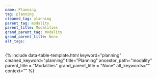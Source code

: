 ```yaml
---
name: Planning
tag: planning
cleaned_tag: planning
parent_tag: modality
parent_title: Modalities
grand_parent_tag: modality
grand_parent_title: None
alt_tags: 
---
```


{% include data-table-template.html 
  keyword="planning" 
  cleaned_keyword="planning" 
  title="Planning"
  ancestor_path="modality" 
  parent_title = "Modalities"
  grand_parent_title = "None"
  alt_keywords=""
  context=""
%}

